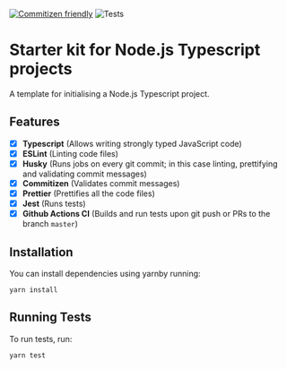 [![Commitizen friendly](https://img.shields.io/badge/commitizen-friendly-brightgreen.svg)](http://commitizen.github.io/cz-cli/)
![Tests](https://github.com/pranjalnadhani/node-ts-starter-kit/workflows/Unit%20Tests/badge.svg)

# Starter kit for Node.js Typescript projects

A template for initialising a Node.js Typescript project.

## Features
- [x] **Typescript** (Allows writing strongly typed JavaScript code)
- [x] **ESLint** (Linting code files)
- [x] **Husky** (Runs jobs on every git commit; in this case linting, prettifying and validating commit messages)
- [x] **Commitizen** (Validates commit messages)
- [x] **Prettier** (Prettifies all the code files)
- [x] **Jest** (Runs tests)
- [x] **Github Actions CI** (Builds and run tests upon git push or PRs to the branch `master`)

## Installation
You can install dependencies using yarnby running:

```
yarn install
```

## Running Tests

To run tests, run:

```
yarn test
```
